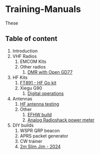 # Training-Manuals

These 

## Table of content

1. Introduction
2. VHF Radios
	1. EMCOM Kits
	2. Other radios
		1. [DMR with Open GD77](Other/Getting%20started%20with%20OpenGD77.md)
3. HF Kits
	1. [FT891 - HF Go kit](HF%20operation/FT891-Gokit.md)
	2. Xiegu G90
		1. [Digital operations](./HF%20operation/G90-Digital.md)
4. Antennas
	1. [HF antenna testing](./Antennas/2024-11-24.md)
	2. Other
		1. [EFHW build](./Antennas/EFHW.md)
		2. [Analog Radioshack power meter](Other/radioshack_swr_pwr_meter.md)
5. DIY builds
	1. WSPR QRP beacon 
	2. APRS packet generator
	3. CW trainer
	4. [2m Slim Jim - 2024](Antennas/ARC%20Slim%20Jim%20build%20day%20-%202024.md)
